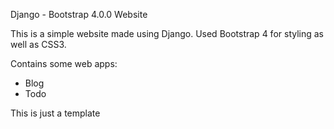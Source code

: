 Django - Bootstrap 4.0.0 Website

This is a simple website made using Django.
Used Bootstrap 4 for styling as well as CSS3.

Contains some web apps:
- Blog
- Todo


This is just a template


